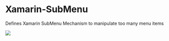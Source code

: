 # Xamarin-SubMenu
Defines Xamarin SubMenu Mechanism to manipulate too many menu items

![](https://github.com/muhammet-mucahit/Xamarin-SubMenu/blob/master/XamarinSubMenu.gif)
